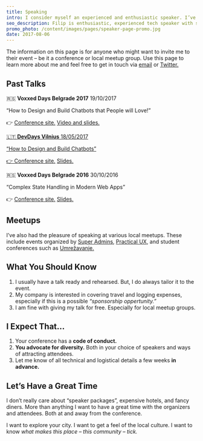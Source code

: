 ```yaml
---
title: Speaking
intro: I consider myself an experienced and enthusiastic speaker. I’ve been fortunate enough to speak at events and meetups of various sizes. I do it because I like meeting new people and sharing my passion with others.
seo_description: Filip is enthusiastic, experienced tech speaker with several conferences and meetups under his belt. Get in touch!
promo_photo: /content/images/pages/speaker-page-promo.jpg
date: 2017-08-06
---
```


The information on this page is for anyone who might want to invite me to their event – be it a conference or local meetup group. Use this page to learn more about me and feel free to get in touch via <a href="mailto:filipdanic7@gmail.com">email</a> or <a href="https://twitter.com/DanicFilip" target="_blank">Twitter.</a>

## Past Talks

🇷🇸 **Voxxed Days Belgrade 2017** <span class="date-info">19/10/2017</span>

“How to Design and Build Chatbots that People will Love!”

👉 <a href="https://belgrade.voxxeddays.com/speakers/filip-danic" target="_blank">Conference site.</a> <a href="https://www.youtube.com/watch?v=UT0hDoEOHj8" target="_blank">Video and slides.</video>

🇱🇹 **DevDays Vilnius** <span class="date-info">18/05/2017</span>

“How to Design and Build Chatbots”

👉 <a href="http://devdays.lt/filip/" target="_blank">Conference site.</a> <a href="https://speakerdeck.com/filipdanic/how-to-build-and-design-chatbots-devdays-vilnius-2017" target="_blank">Slides.</a>

🇷🇸 **Voxxed Days Belgrade 2016** <span class="date-info">30/10/2016</span>

“Complex State Handling in Modern Web Apps”

👉 <a href="https://belgrade.voxxeddays.com/16/talk/235/" target="_blank">Conference site.</a> <a href="https://speakerdeck.com/filipdanic/complex-state-handling-in-modern-web-apps-filip-danic-at-voxxed-days-belgrade-2016" target="_blank">Slides.</a>

## Meetups

I’ve also had the pleasure of speaking at various local meetups. These include events organized by <a href="https://www.meetup.com/SuperAdmins/" target="_blank">Super Admins</a>, <a href="https://www.meetup.com/Practical-UX/" target="_blank">Practical UX</a>, and student conferences such as <a href="https://www.facebook.com/umrezavanje/" target="_blank">Umrežavanje.</a>

## What You Should Know

1. I usually have a talk ready and rehearsed. But, I do always tailor it to the event.
2. My company is interested in covering travel and logging expenses, especially if this is a possible _“sponsorship oppertunity.”_
3. I am fine with giving my talk for free. Especially for local meetup groups.

## I Expect That…

1. Your conference has a **code of conduct.**
2. **You advocate for diversity.** Both in your choice of speakers and ways of attracting attendees.
3. Let me know of all technical and logistical details a few weeks **in advance.**

## Let’s Have a Great Time

I don’t really care about “speaker packages”, expensive hotels, and fancy diners. More than anything I want to have a great time with the organizers and attendees. Both at and away from the conference.

I want to explore your city. I want to get a feel of the local culture. I want to know _what makes this place – this community – tick._
